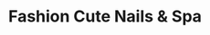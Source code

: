 ---
title: "Fashion Cute Nails & Spa"
url: /north-hills/fashion-cute-nails-and-spa/
shop: beauty
---